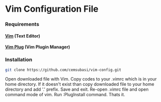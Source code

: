 # Vim Configuration File

### Requirements

#### [Vim](https://www.vim.org) (Text Editor)

#### [Vim Plug](https://github.com/junegunn/vim-plug) (Vim Plugin Manager)

### Installation

```sh
git clone https://github.com/cemsubasi/vim-config.git 
```
Open downloaded file with Vim.
Copy codes to your .vimrc which is in your home directory. 
If it doesn't exist than copy downloaded file to your home directory and add '.' prefix.
Save and exit.
Re-open .vimrc file and open command mode of vim. 
Run :PlugInstall command.
Thats it.
